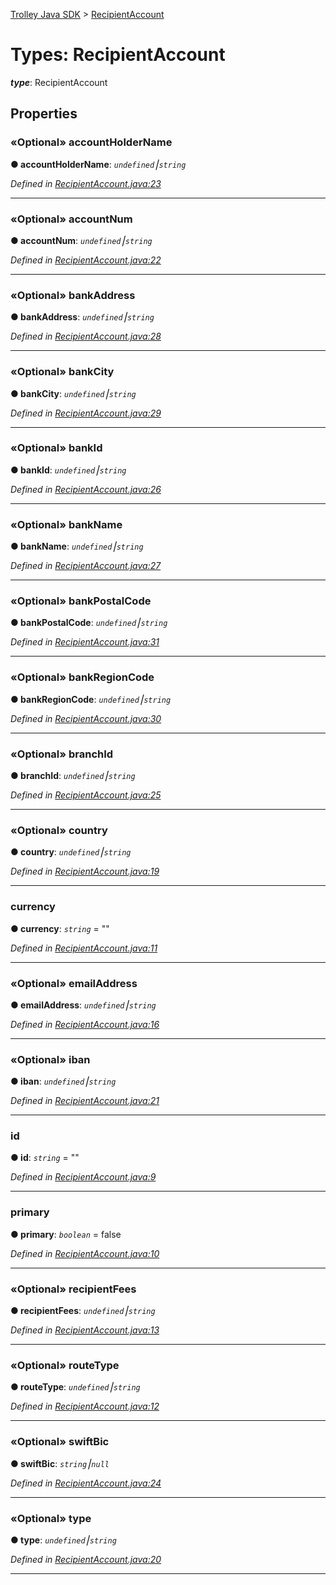 [Trolley Java SDK](../README.md) > [RecipientAccount](../types/recipientaccount.md)

# Types: RecipientAccount

_**type**_: RecipientAccount

## Properties

<a id="accountholdername"></a>

### «Optional» accountHolderName

**● accountHolderName**: _`undefined`⎮`string`_

_Defined in [RecipientAccount.java:23](https://github.com/PaymentRails/java-sdk/tree/master/src/main/java/com/trolley/trolley/RecipientAccount.java#L23)_

---

<a id="accountnum"></a>

### «Optional» accountNum

**● accountNum**: _`undefined`⎮`string`_

_Defined in [RecipientAccount.java:22](https://github.com/PaymentRails/java-sdk/tree/master/src/main/java/com/trolley/trolley/RecipientAccount.java#L22)_

---

<a id="bankaddress"></a>

### «Optional» bankAddress

**● bankAddress**: _`undefined`⎮`string`_

_Defined in [RecipientAccount.java:28](https://github.com/PaymentRails/java-sdk/tree/master/src/main/java/com/trolley/trolley/RecipientAccount.java#L28)_

---

<a id="bankcity"></a>

### «Optional» bankCity

**● bankCity**: _`undefined`⎮`string`_

_Defined in [RecipientAccount.java:29](https://github.com/PaymentRails/java-sdk/tree/master/src/main/java/com/trolley/trolley/RecipientAccount.java#L29)_

---

<a id="bankid"></a>

### «Optional» bankId

**● bankId**: _`undefined`⎮`string`_

_Defined in [RecipientAccount.java:26](https://github.com/PaymentRails/java-sdk/tree/master/src/main/java/com/trolley/trolley/RecipientAccount.java#L26)_

---

<a id="bankname"></a>

### «Optional» bankName

**● bankName**: _`undefined`⎮`string`_

_Defined in [RecipientAccount.java:27](https://github.com/PaymentRails/java-sdk/tree/master/src/main/java/com/trolley/trolley/RecipientAccount.java#L27)_

---

<a id="bankpostalcode"></a>

### «Optional» bankPostalCode

**● bankPostalCode**: _`undefined`⎮`string`_

_Defined in [RecipientAccount.java:31](https://github.com/PaymentRails/java-sdk/tree/master/src/main/java/com/trolley/trolley/RecipientAccount.java#L31)_

---

<a id="bankregioncode"></a>

### «Optional» bankRegionCode

**● bankRegionCode**: _`undefined`⎮`string`_

_Defined in [RecipientAccount.java:30](https://github.com/PaymentRails/java-sdk/tree/master/src/main/java/com/trolley/trolley/RecipientAccount.java#L30)_

---

<a id="branchid"></a>

### «Optional» branchId

**● branchId**: _`undefined`⎮`string`_

_Defined in [RecipientAccount.java:25](https://github.com/PaymentRails/java-sdk/tree/master/src/main/java/com/trolley/trolley/RecipientAccount.java#L25)_

---

<a id="country"></a>

### «Optional» country

**● country**: _`undefined`⎮`string`_

_Defined in [RecipientAccount.java:19](https://github.com/PaymentRails/java-sdk/tree/master/src/main/java/com/trolley/trolley/RecipientAccount.java#L19)_

---

<a id="currency"></a>

### currency

**● currency**: _`string`_ = ""

_Defined in [RecipientAccount.java:11](https://github.com/PaymentRails/java-sdk/tree/master/src/main/java/com/trolley/trolley/RecipientAccount.java#L11)_

---

<a id="emailaddress"></a>

### «Optional» emailAddress

**● emailAddress**: _`undefined`⎮`string`_

_Defined in [RecipientAccount.java:16](https://github.com/PaymentRails/java-sdk/tree/master/src/main/java/com/trolley/trolley/RecipientAccount.java#L16)_

---

<a id="iban"></a>

### «Optional» iban

**● iban**: _`undefined`⎮`string`_

_Defined in [RecipientAccount.java:21](https://github.com/PaymentRails/java-sdk/tree/master/src/main/java/com/trolley/trolley/RecipientAccount.java#L21)_

---

<a id="id"></a>

### id

**● id**: _`string`_ = ""

_Defined in [RecipientAccount.java:9](https://github.com/PaymentRails/java-sdk/tree/master/src/main/java/com/trolley/trolley/RecipientAccount.java#L9)_

---

<a id="primary"></a>

### primary

**● primary**: _`boolean`_ = false

_Defined in [RecipientAccount.java:10](https://github.com/PaymentRails/java-sdk/tree/master/src/main/java/com/trolley/trolley/RecipientAccount.java#L10)_

---

<a id="recipientfees"></a>

### «Optional» recipientFees

**● recipientFees**: _`undefined`⎮`string`_

_Defined in [RecipientAccount.java:13](https://github.com/PaymentRails/java-sdk/tree/master/src/main/java/com/trolley/trolley/RecipientAccount.java#L13)_

---

<a id="routetype"></a>

### «Optional» routeType

**● routeType**: _`undefined`⎮`string`_

_Defined in [RecipientAccount.java:12](https://github.com/PaymentRails/java-sdk/tree/master/src/main/java/com/trolley/trolley/RecipientAccount.java#L12)_

---

<a id="swiftbic"></a>

### «Optional» swiftBic

**● swiftBic**: _`string`⎮`null`_

_Defined in [RecipientAccount.java:24](https://github.com/PaymentRails/java-sdk/tree/master/src/main/java/com/trolley/trolley/RecipientAccount.java#L24)_

---

<a id="type"></a>

### «Optional» type

**● type**: _`undefined`⎮`string`_

_Defined in [RecipientAccount.java:20](https://github.com/PaymentRails/java-sdk/tree/master/src/main/java/com/trolley/trolley/RecipientAccount.java#L20)_

---
